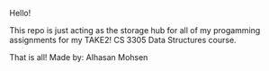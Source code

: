 Hello!

This repo is just acting as the storage hub for all of my progamming assignments for my TAKE2! CS 3305 Data Structures course.

That is all!
Made by: Alhasan Mohsen
